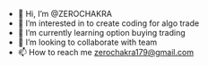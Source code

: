 - 👋 Hi, I’m @ZEROCHAKRA
- 👀 I’m interested in to create coding for algo trade  
- 🌱 I’m currently learning option buying trading 
- 💞️ I’m looking to collaborate with team  
- 📫 How to reach me zerochakra179@gmail.com

<!---
ZEROCHAKRA/ZEROCHAKRA is a ✨ special ✨ repository because its `README.md` (this file) appears on your GitHub profile.
You can click the Preview link to take a look at your changes.
--->
